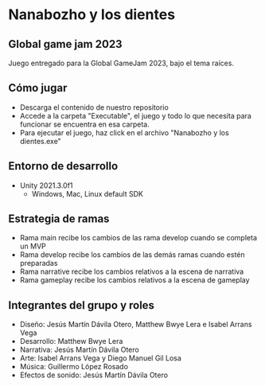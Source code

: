# Nanabozho y los dientes

## Global game jam 2023
Juego entregado para la Global GameJam 2023, bajo el tema raíces.

## Cómo jugar
* Descarga el contenido de nuestro repositorio
* Accede a la carpeta "Executable", el juego y todo lo que necesita para funcionar se encuentra en esa carpeta.
* Para ejecutar el juego, haz click en el archivo "Nanabozho y los dientes.exe"


## Entorno de desarrollo

* Unity 2021.3.0f1
  * Windows, Mac, Linux default SDK

## Estrategia de ramas

* Rama main recibe los cambios de las rama develop cuando se completa un MVP
* Rama develop recibe los cambios de las demás ramas cuando estén preparadas
* Rama narrative recibe los cambios relativos a la escena de narrativa
* Rama gameplay recibe los cambios relativos a la escena de gameplay

## Integrantes del grupo y roles

* Diseño: Jesús Martín Dávila Otero, Matthew Bwye Lera e Isabel Arrans Vega
* Desarrollo: Matthew Bwye Lera
* Narrativa: Jesús Martín Dávila Otero
* Arte: Isabel Arrans Vega y Diego Manuel Gil Losa
* Música: Guillermo López Rosado
* Efectos de sonido: Jesús Martín Dávila Otero
